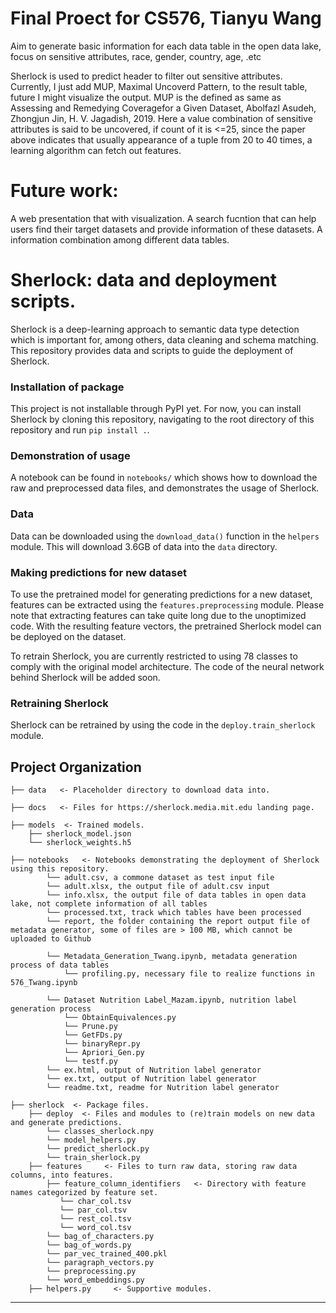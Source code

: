 # Final Proect for CS576, Tianyu Wang
Aim to generate basic information for each data table in the open data lake, focus on sensitive attributes, race, gender, country, age, .etc

Sherlock is used to predict header to filter out sensitive attributes. Currently, I just add MUP, Maximal Uncoverd Pattern, to the result table, future I might visualize the output. MUP is the defined as same as Assessing and Remedying Coveragefor a Given Dataset, Abolfazl Asudeh, Zhongjun Jin, H. V. Jagadish, 2019.
Here a value combination of sensitive attributes is said to be uncovered, if count of it is <=25, since the paper above indicates that usually appearance of a tuple from 20 to 40 times, a learning algorithm can fetch out features.

# Future work:
A web presentation that with visualization.
A search fucntion that can help users find their target datasets and provide information of these datasets.
A information combination among different data tables.

# Sherlock: data and deployment scripts.

Sherlock is a deep-learning approach to semantic data type detection which is important for, among others, data cleaning and schema matching. This repository provides data and scripts to guide the deployment of Sherlock.


### Installation of package
This project is not installable through PyPI yet. For now, you can install Sherlock by cloning this repository, navigating to the root directory of this repository and run `pip install .`.


### Demonstration of usage
A notebook can be found in `notebooks/` which shows how to download the raw and preprocessed data files, and demonstrates the usage of Sherlock.


### Data
Data can be downloaded using the `download_data()` function in the `helpers` module.
This will download 3.6GB of data into the `data` directory.


### Making predictions for new dataset
To use the pretrained model for generating predictions for a new dataset, features can be extracted using the `features.preprocessing` module. Please note that extracting features can take quite long due to the unoptimized code.
With the resulting feature vectors, the pretrained Sherlock model can be deployed on the dataset.

To retrain Sherlock, you are currently restricted to using 78 classes to comply with the original model architecture. The code of the neural network behind Sherlock will be added soon.


### Retraining Sherlock
Sherlock can be retrained by using the code in the `deploy.train_sherlock` module.



## Project Organization
    ├── data   <- Placeholder directory to download data into.

    ├── docs   <- Files for https://sherlock.media.mit.edu landing page.

    ├── models  <- Trained models.
        ├── sherlock_model.json
        └── sherlock_weights.h5

    ├── notebooks   <- Notebooks demonstrating the deployment of Sherlock using this repository.
            └── adult.csv, a commone dataset as test input file
            └── adult.xlsx, the output file of adult.csv input
            └── info.xlsx, the output file of data tables in open data lake, not complete information of all tables
            └── processed.txt, track which tables have been processed
            └── report, the folder containing the report output file of metadata generator, some of files are > 100 MB, which cannot be uploaded to Github
            
            └── Metadata_Generation_Twang.ipynb, metadata generation process of data tables
                └── profiling.py, necessary file to realize functions in 576_Twang.ipynb
            
            └── Dataset Nutrition Label_Mazam.ipynb, nutrition label generation process
                └── ObtainEquivalences.py
                └── Prune.py
                └── GetFDs.py
                └── binaryRepr.py
                └── Apriori_Gen.py
                └── testf.py
            └── ex.html, output of Nutrition label generator 
            └── ex.txt, output of Nutrition label generator
            └── readme.txt, readme for Nutrition label generator

    ├── sherlock  <- Package files.
        ├── deploy  <- Files and modules to (re)train models on new data and generate predictions.
            └── classes_sherlock.npy
            └── model_helpers.py
            └── predict_sherlock.py
            └── train_sherlock.py
        ├── features     <- Files to turn raw data, storing raw data columns, into features.
            ├── feature_column_identifiers   <- Directory with feature names categorized by feature set.
               └── char_col.tsv
               └── par_col.tsv
               └── rest_col.tsv
               └── word_col.tsv
            └── bag_of_characters.py
            └── bag_of_words.py
            └── par_vec_trained_400.pkl
            └── paragraph_vectors.py
            └── preprocessing.py
            └── word_embeddings.py
        ├── helpers.py     <- Supportive modules.

------------
